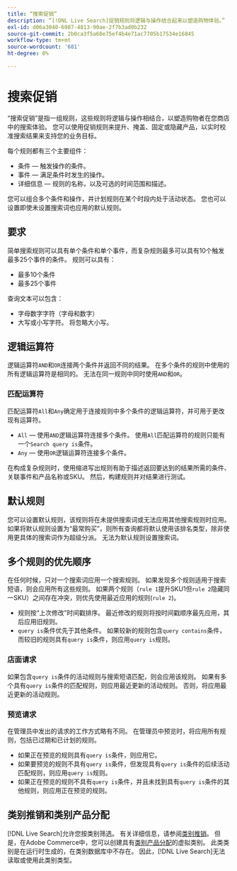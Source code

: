 ```yaml
---
title: “搜索促销”
description: “[!DNL Live Search]促销规则将逻辑与操作结合起来以塑造购物体验。”
exl-id: d06a3040-6987-4813-90ae-2f7b3ad0b232
source-git-commit: 2b0ca3f5a68e75ef4b4e71ac7705b17534e16845
workflow-type: tm+mt
source-wordcount: '681'
ht-degree: 0%

---
```


# 搜索促销

“搜索促销”是指一组规则，这些规则将逻辑与操作相结合，以塑造购物者在您商店中的搜索体验。 您可以使用促销规则来提升、掩盖、固定或隐藏产品，以实时校准搜索结果来支持您的业务目标。

每个规则都有三个主要组件：

* 条件 — 触发操作的条件。
* 事件 — 满足条件时发生的操作。
* 详细信息 — 规则的名称，以及可选的时间范围和描述。

您可以组合多个条件和操作，并计划规则在某个时段内处于活动状态。 您也可以设置即使未设置搜索词也应用的默认规则。

## 要求

简单搜索规则可以具有单个条件和单个事件，而复杂规则最多可以具有10个触发最多25个事件的条件。
规则可以具有：

* 最多10个条件
* 最多25个事件

查询文本可以包含：

* 字母数字字符（字母和数字）
* 大写或小写字符。 将忽略大小写。

## 逻辑运算符

逻辑运算符`AND`和`OR`连接两个条件并返回不同的结果。 在多个条件的规则中使用的所有逻辑运算符是相同的。 无法在同一规则中同时使用`AND`和`OR`。

### 匹配运算符

匹配运算符`All`和`Any`确定用于连接规则中多个条件的逻辑运算符，并可用于更改现有运算符。

* `All` — 使用`AND`逻辑运算符连接多个条件。 使用`All`匹配运算符的规则只能有一个`Search query is`条件。
* `Any` — 使用`OR`逻辑运算符连接多个条件。

在构成复杂规则时，使用缩进写出规则有助于描述返回要达到的结果所需的条件、关联事件和产品名称或SKU。 然后，构建规则并对结果进行测试。

## 默认规则

您可以设置默认规则，该规则将在未提供搜索词或无法应用其他搜索规则时应用。 如果将默认规则设置为“最常购买”，则所有查询都将默认使用该排名类型，除非使用更具体的搜索词作为超级分派。 无法为默认规则设置搜索词。

## 多个规则的优先顺序

在任何时候，只对一个搜索词应用一个搜索规则。
如果发现多个规则适用于搜索短语，则会应用所有这些规则。 如果两个规则（`rule 1`提升SKU1但`rule 2`隐藏同一SKU）之间存在冲突，则优先使用最近应用的规则(`rule 2`)。

* 规则按“上次修改”时间戳排序。 最近修改的规则将按时间戳顺序最先应用，其后应用旧规则。
* `query is`条件优先于其他条件。 如果较新的规则包含`query contains`条件，而较旧的规则具有`query is`条件，则应用`query is`规则。

### 店面请求

如果包含`query is`条件的活动规则与搜索短语匹配，则会应用该规则。 如果有多个具有`query is`条件的匹配规则，则应用最近更新的活动规则。
否则，将应用最近更新的活动规则。

### 预览请求

在管理员中发出的请求的工作方式略有不同。 在管理员中预览时，将应用所有规则，包括已过期和已计划的规则。

* 如果正在预览的规则具有`query is`条件，则应用它。
* 如果要预览的规则不具有`query is`条件，但发现具有`query is`条件的后续活动匹配规则，则应用`query is`规则。
* 如果正在预览的规则不具有`query is`条件，并且未找到具有`query is`条件的其他规则，则应用正在预览的规则。

## 类别推销和类别产品分配

[!DNL Live Search]允许您按类别筛选。 有关详细信息，请参阅[类别推销](category-merch.md)。
但是，在Adobe Commerce中，您可以创建具有[类别产品分配](https://experienceleague.adobe.com/docs/commerce-admin/catalog/categories/products-in-category/categories-product-assignments.html)的虚拟类别。 此类类别是在运行时生成的，在类别数据库中不存在。 因此，[!DNL Live Search]无法读取或使用此类别类型。
